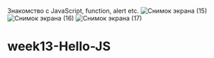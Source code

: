  Знакомство с JavaScript, function, alert etc.
![Снимок экрана (15)](https://user-images.githubusercontent.com/79243168/132942180-75a5ec76-7853-4afa-b40b-a068e95d041d.png)
![Снимок экрана (16)](https://user-images.githubusercontent.com/79243168/132942183-3aa958bd-ebbb-418f-950a-b8cdc4a5aa33.png)
![Снимок экрана (17)](https://user-images.githubusercontent.com/79243168/132942184-683793bb-0193-4478-a742-e07b1b9a7dde.png)
# week13-Hello-JS
